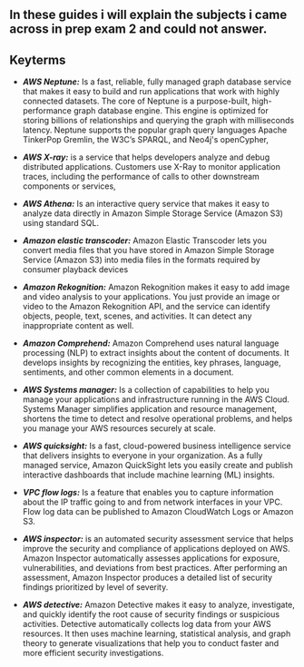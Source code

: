 ## In these guides i will explain the subjects i came across in prep exam 2 and could not answer.


## Keyterms

- ***AWS Neptune:*** Is a fast, reliable, fully managed graph database service that makes it easy to build and run applications that work with highly connected datasets. The core of Neptune is a purpose-built, high-performance graph database engine. This engine is optimized for storing billions of relationships and querying the graph with milliseconds latency. Neptune supports the popular graph query languages Apache TinkerPop Gremlin, the W3C’s SPARQL, and Neo4j's openCypher,

- ***AWS X-ray:*** is a service that helps developers analyze and debug distributed applications. Customers use X-Ray to monitor application traces, including the performance of calls to other downstream components or services, 

- ***AWS Athena:*** Is an interactive query service that makes it easy to analyze data directly in Amazon Simple Storage Service (Amazon S3) using standard SQL.

- ***Amazon elastic transcoder:*** Amazon Elastic Transcoder lets you convert media files that you have stored in Amazon Simple Storage Service (Amazon S3) into media files in the formats required by consumer playback devices

- ***Amazon Rekognition:*** Amazon Rekognition makes it easy to add image and video analysis to your applications. You just provide an image or video to the Amazon Rekognition API, and the service can identify objects, people, text, scenes, and activities. It can detect any inappropriate content as well. 

- ***Amazon Comprehend:*** Amazon Comprehend uses natural language processing (NLP) to extract insights about the content of documents. It develops insights by recognizing the entities, key phrases, language, sentiments, and other common elements in a document.

- ***AWS Systems manager:*** Is a collection of capabilities to help you manage your applications and infrastructure running in the AWS Cloud. Systems Manager simplifies application and resource management, shortens the time to detect and resolve operational problems, and helps you manage your AWS resources securely at scale.

- ***AWS quicksight:*** Is a fast, cloud-powered business intelligence service that delivers insights to everyone in your organization. As a fully managed service, Amazon QuickSight lets you easily create and publish interactive dashboards that include machine learning (ML) insights.

- ***VPC flow logs:*** Is a feature that enables you to capture information about the IP traffic going to and from network interfaces in your VPC. Flow log data can be published to Amazon CloudWatch Logs or Amazon S3.

- ***AWS inspector:*** is an automated security assessment service that helps improve the security and compliance of applications deployed on AWS. Amazon Inspector automatically assesses applications for exposure, vulnerabilities, and deviations from best practices. After performing an assessment, Amazon Inspector produces a detailed list of security findings prioritized by level of severity.

- ***AWS detective:*** Amazon Detective makes it easy to analyze, investigate, and quickly identify the root cause of security findings or suspicious activities. Detective automatically collects log data from your AWS resources. It then uses machine learning, statistical analysis, and graph theory to generate visualizations that help you to conduct faster and more efficient security investigations.
